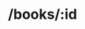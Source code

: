 ---
title: /books/:id
position: 1.3
type: get
description: Get Book
parameters:
  - name:
    content:
content_markdown: |-
  ### Returns a specific book from your collection.<br> 
  ![API Image](/images/logo.jpg){:class="img-responsive"} <br>
  This is a very precise query.
left_code_blocks:
  - code_block: |-
      $.get("http://api.myapp.com/books/3", {
        token: "YOUR_APP_KEY",
      }, function(data) {
        alert(data);
      });
    title: jQuery
    language: javascript
right_code_blocks:
  - code_block: |2-
      {
        "id": 3,
        "title": "The Book Thief",
        "score": 4.3,
        "dateAdded": "5/1/2015"
      }
    title: Response
    language: json
  - code_block: |2-
      {
        "error": true,
        "message": "Book doesn't exist"
      }
    title: Error
    language: json
---